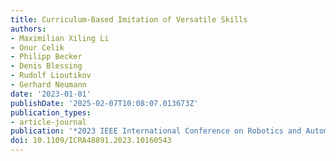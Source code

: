 ```yaml
---
title: Curriculum-Based Imitation of Versatile Skills
authors:
- Maximilian Xiling Li
- Onur Celik
- Philipp Becker
- Denis Blessing
- Rudolf Lioutikov
- Gerhard Neumann
date: '2023-01-01'
publishDate: '2025-02-07T10:08:07.013673Z'
publication_types:
- article-journal
publication: '*2023 IEEE International Conference on Robotics and Automation (ICRA)*'
doi: 10.1109/ICRA48891.2023.10160543
---
```

